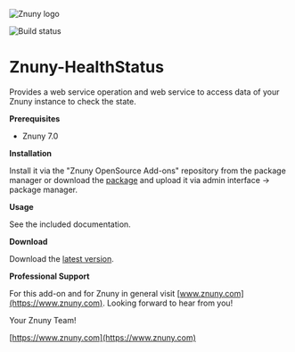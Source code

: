 ![Znuny logo](https://www.znuny.com/assets/images/logo_small.png)

![Build status](https://badge.proxy.znuny.com/Znuny-HealthStatus/rel-7_0)

Znuny-HealthStatus
==================
Provides a web service operation and web service to access data of your Znuny instance to check the state.

**Prerequisites**

- Znuny 7.0

**Installation**

Install it via the "Znuny OpenSource Add-ons" repository from the package manager or
download the [package](https://addons.znuny.com/api/addon_repos/public/3025/latest) and upload it via admin interface -> package manager.

**Usage**

See the included documentation.

**Download**

Download the [latest version](https://addons.znuny.com/api/addon_repos/public/3025/latest).

**Professional Support**

For this add-on and for Znuny in general visit [www.znuny.com](https://www.znuny.com). Looking forward to hear from you!

Your Znuny Team!

[https://www.znuny.com](https://www.znuny.com)